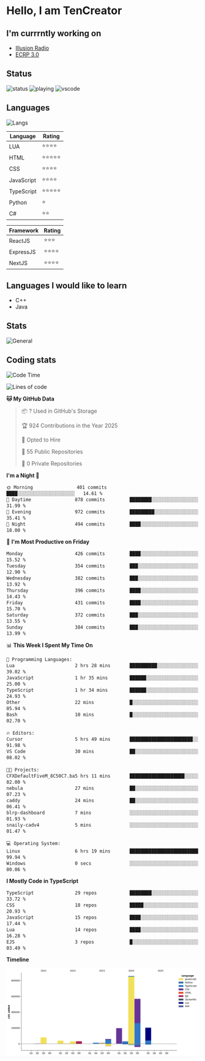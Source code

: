 # Hello, I am TenCreator

## I'm currrntly working on
- [Illusion Radio](https://illusionradio.co.uk/)
- [ECRP 3.0](http://github.com/Emerald-Coast-Roleplay/)

## Status
![status](https://api.statusbadges.me/badge/status/518334475038359555?simple=true&style=for-the-badge)
![playing](https://api.statusbadges.me/badge/playing/518334475038359555?style=for-the-badge)
![vscode](https://api.statusbadges.me/badge/vscode/518334475038359555?style=for-the-badge)

## Languages
![Langs](https://github-readme-stats.vercel.app/api/top-langs/?username=tencreator&layout=compact&theme=radical)


|Language|Rating|
|--------|------|
|LUA|⭐️⭐️⭐️⭐️|
|HTML|⭐️⭐️⭐️⭐️⭐️|
|CSS|⭐️⭐️⭐️⭐️|
|JavaScript|⭐️⭐️⭐️⭐️|
|TypeScript|⭐️⭐️⭐️⭐️⭐️|
|Python|⭐️|
|C#|⭐️⭐️ |

|Framework|Rating|
|--------|------|
|ReactJS|⭐️⭐️⭐|
|ExpressJS|⭐️⭐️⭐️⭐️|
|NextJS|⭐️⭐️⭐⭐️|

## Languages I would like to learn
- C++
- Java

## Stats
![General](https://github-readme-stats.vercel.app/api?username=tencreator&show_icons=true&theme=radical)

## Coding stats

<!--START_SECTION:waka-->
![Code Time](http://img.shields.io/badge/Code%20Time-480%20hrs%2019%20mins-blue)

![Lines of code](https://img.shields.io/badge/From%20Hello%20World%20I%27ve%20Written-2.1%20million%20lines%20of%20code-blue)

**🐱 My GitHub Data** 

> 📦 ? Used in GitHub's Storage 
 > 
> 🏆 924 Contributions in the Year 2025
 > 
> 💼 Opted to Hire
 > 
> 📜 55 Public Repositories 
 > 
> 🔑 0 Private Repositories 
 > 
**I'm a Night 🦉** 

```text
🌞 Morning                401 commits         ████░░░░░░░░░░░░░░░░░░░░░   14.61 % 
🌆 Daytime                878 commits         ████████░░░░░░░░░░░░░░░░░   31.99 % 
🌃 Evening                972 commits         █████████░░░░░░░░░░░░░░░░   35.41 % 
🌙 Night                  494 commits         ████░░░░░░░░░░░░░░░░░░░░░   18.00 % 
```
📅 **I'm Most Productive on Friday** 

```text
Monday                   426 commits         ████░░░░░░░░░░░░░░░░░░░░░   15.52 % 
Tuesday                  354 commits         ███░░░░░░░░░░░░░░░░░░░░░░   12.90 % 
Wednesday                382 commits         ███░░░░░░░░░░░░░░░░░░░░░░   13.92 % 
Thursday                 396 commits         ████░░░░░░░░░░░░░░░░░░░░░   14.43 % 
Friday                   431 commits         ████░░░░░░░░░░░░░░░░░░░░░   15.70 % 
Saturday                 372 commits         ███░░░░░░░░░░░░░░░░░░░░░░   13.55 % 
Sunday                   384 commits         ███░░░░░░░░░░░░░░░░░░░░░░   13.99 % 
```


📊 **This Week I Spent My Time On** 

```text
💬 Programming Languages: 
Lua                      2 hrs 28 mins       ██████████░░░░░░░░░░░░░░░   39.02 % 
JavaScript               1 hr 35 mins        ██████░░░░░░░░░░░░░░░░░░░   25.00 % 
TypeScript               1 hr 34 mins        ██████░░░░░░░░░░░░░░░░░░░   24.93 % 
Other                    22 mins             █░░░░░░░░░░░░░░░░░░░░░░░░   05.94 % 
Bash                     10 mins             █░░░░░░░░░░░░░░░░░░░░░░░░   02.70 % 

🔥 Editors: 
Cursor                   5 hrs 49 mins       ███████████████████████░░   91.98 % 
VS Code                  30 mins             ██░░░░░░░░░░░░░░░░░░░░░░░   08.02 % 

🐱‍💻 Projects: 
CFXDefaultFiveM_8C50C7.ba5 hrs 11 mins       ████████████████████░░░░░   82.00 % 
nebula                   27 mins             ██░░░░░░░░░░░░░░░░░░░░░░░   07.23 % 
caddy                    24 mins             ██░░░░░░░░░░░░░░░░░░░░░░░   06.41 % 
blrp-dashboard           7 mins              ░░░░░░░░░░░░░░░░░░░░░░░░░   01.93 % 
snaily-cadv4             5 mins              ░░░░░░░░░░░░░░░░░░░░░░░░░   01.47 % 

💻 Operating System: 
Linux                    6 hrs 19 mins       █████████████████████████   99.94 % 
Windows                  0 secs              ░░░░░░░░░░░░░░░░░░░░░░░░░   00.06 % 
```

**I Mostly Code in TypeScript** 

```text
TypeScript               29 repos            ████████░░░░░░░░░░░░░░░░░   33.72 % 
CSS                      18 repos            █████░░░░░░░░░░░░░░░░░░░░   20.93 % 
JavaScript               15 repos            ████░░░░░░░░░░░░░░░░░░░░░   17.44 % 
Lua                      14 repos            ████░░░░░░░░░░░░░░░░░░░░░   16.28 % 
EJS                      3 repos             █░░░░░░░░░░░░░░░░░░░░░░░░   03.49 % 
```



**Timeline**

![Lines of Code chart](https://raw.githubusercontent.com/tencreator/tencreator/main/assets/bar_graph.png)


<!--END_SECTION:waka-->
